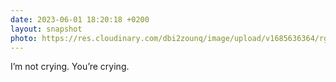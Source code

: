 ```yaml
---
date: 2023-06-01 18:20:18 +0200
layout: snapshot
photo: https://res.cloudinary.com/dbi2zounq/image/upload/v1685636364/rgyvkuu1hjfdrzsjwp8k.jpg
---
```

I’m not crying. You’re crying. 
